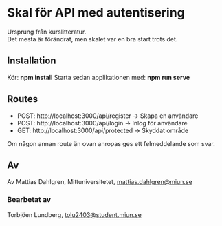# Skal för API med autentisering
Ursprung från kurslitteratur.  
Det mesta är förändrat, men skalet var en bra start trots det.  

## Installation
Kör: 
**npm install**
Starta sedan applikationen med: 
**npm run serve**

## Routes
  
* POST: http://localhost:3000/api/register   			-> Skapa en användare
* POST: http://localhost:3000/api/login 				-> Inlog för användare
* GET:  http://localhost:3000/api/protected 			-> Skyddat område  

Om någon annan route än ovan anropas ges ett felmeddelande som svar.

## Av
Av Mattias Dahlgren, Mittuniversitetet, mattias.dahlgren@miun.se
### Bearbetat av
Torbjöen Lundberg, tolu2403@student.miun.se 